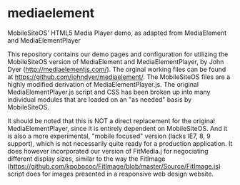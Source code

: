 mediaelement
============

MobileSiteOS' HTML5 Media Player demo, as adapted from MediaElement and MediaElementPlayer

This repository contains our demo pages and configuration for utilizing the MobileSiteOS version of MediaElement and MediaElementPlayer, by John Dyer (http://mediaelementjs.com/). The orginal working files can be found at https://github.com/johndyer/mediaelement/. The MobileSiteOS files are a highly modified derivation of MediaElementPlayer.js. The original MediaElementPlayer.js script and CSS has been broken up into many individual modules that are loaded on an "as needed" basis by MobileSiteOS.

It should be noted that this is NOT a direct replacement for the original MediaElementPlayer, since it is entirely dependent on MobileSiteOS. And it is also a more experimental, "mobile focused" version (lacks IE7, 8, 9 support), which is not necessarily quite ready for a production application. It does however incorporated our version of FitMedia.j for negociating different display sizes, similar to the way the FitImage (https://github.com/kpobococ/FitImage/blob/master/Source/FitImage.js) script does for images presented in a responsive web design website.
